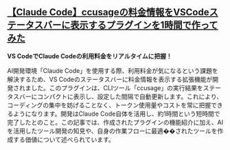 ## [【Claude Code】ccusageの料金情報をVSCodeステータスバーに表示するプラグインを1時間で作ってみた](https://zenn.dev/nakakiiro/articles/make_ccusage_vscode_plugin)

**VS CodeでClaude Codeの利用料金をリアルタイムに把握！**

AI開発環境「Claude Code」を使用する際、利用料金が気になるという課題を解決するため、VS Codeのステータスバーに料金情報を表示する拡張機能が開発されました。このプラグインは、CLIツール「ccusage」の実行結果をステータスバーにコンパクトに表示し、設定した間隔で自動更新します。これにより、コーディングの集中を妨げることなく、トークン使用量やコストを常に把握できるようになります。開発はClaude Code自体を活用し、約1時間という短時間で完了したとのこと。この記事では、作成されたプラグインの機能紹介に加え、AIを活用したツール開発の知見や、自身の作業フローに最適��されたツールを作成する価値について述べられています。